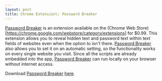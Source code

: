 ```yaml
---
layout: post
title: Chrome Extension\: Password Breaker
---
```

[Password Breaker](https://chrome.google.com/webstore/detail/password-breaker/kjonaddonccnfojacmglkchbjjfedbhk) is an extension available on the (Chrome Web Store)[https://chrome.google.com/webstore/category/extensions] for $0.99. This extension allows you to reveal hidden text and password text within text fields of websites even when the option to isn't there.
[Password Breaker](https://chrome.google.com/webstore/detail/password-breaker/kjonaddonccnfojacmglkchbjjfedbhk) also allows you to set it on an automatic setting, so the functionality works on every single website you visit. Since all the scripts are already embedded into the app, [Password Breaker](https://chrome.google.com/webstore/detail/password-breaker/kjonaddonccnfojacmglkchbjjfedbhk) can run locally
on your browser without internet access.

Download [Password Breaker](https://chrome.google.com/webstore/detail/password-breaker/kjonaddonccnfojacmglkchbjjfedbhk) [here](https://chrome.google.com/webstore/detail/password-breaker/kjonaddonccnfojacmglkchbjjfedbhk).
